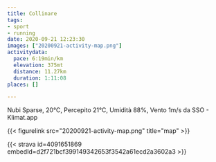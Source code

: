 ```yaml
---
title: Collinare
tags:
- sport
- running
date: 2020-09-21 12:23:30
images: ["20200921-activity-map.png"]
activitydata:
  pace: 6:19min/km
  elevation: 375mt
  distance: 11.27km
  duration: 1:11:08
places: []

---
```


Nubi Sparse, 20°C, Percepito 21°C, Umidità 88%, Vento 1m/s da SSO - Klimat.app

<!--more-->



{{< figurelink src="20200921-activity-map.png" title="map" >}}


{{< strava id=4091651869 embedId=d2f721bcf399149342653f3542a61ecd2a3602a3 >}}
